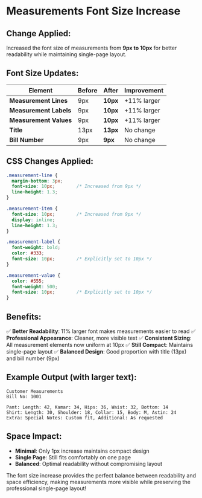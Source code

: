 # Measurements Font Size Increase

## Change Applied:
Increased the font size of measurements from **9px to 10px** for better readability while maintaining single-page layout.

## Font Size Updates:

| Element | Before | After | Improvement |
|---------|--------|-------|-------------|
| **Measurement Lines** | 9px | **10px** | +11% larger |
| **Measurement Labels** | 9px | **10px** | +11% larger |
| **Measurement Values** | 9px | **10px** | +11% larger |
| **Title** | 13px | **13px** | No change |
| **Bill Number** | 9px | **9px** | No change |

## CSS Changes Applied:

```css
.measurement-line {
  margin-bottom: 3px;
  font-size: 10px;        /* Increased from 9px */
  line-height: 1.3;
}

.measurement-item {
  font-size: 10px;        /* Increased from 9px */
  display: inline;
  line-height: 1.3;
}

.measurement-label {
  font-weight: bold;
  color: #333;
  font-size: 10px;        /* Explicitly set to 10px */
}

.measurement-value {
  color: #555;
  font-weight: 500;
  font-size: 10px;        /* Explicitly set to 10px */
}
```

## Benefits:

✅ **Better Readability**: 11% larger font makes measurements easier to read
✅ **Professional Appearance**: Cleaner, more visible text
✅ **Consistent Sizing**: All measurement elements now uniform at 10px
✅ **Still Compact**: Maintains single-page layout
✅ **Balanced Design**: Good proportion with title (13px) and bill number (9px)

## Example Output (with larger text):
```
Customer Measurements
Bill No: 1001

Pant: Length: 42, Kamar: 34, Hips: 36, Waist: 32, Bottom: 14
Shirt: Length: 30, Shoulder: 18, Collar: 15, Body: M, Astin: 24
Extra: Special Notes: Custom fit, Additional: As requested
```

## Space Impact:
- **Minimal**: Only 1px increase maintains compact design
- **Single Page**: Still fits comfortably on one page
- **Balanced**: Optimal readability without compromising layout

The font size increase provides the perfect balance between readability and space efficiency, making measurements more visible while preserving the professional single-page layout!
